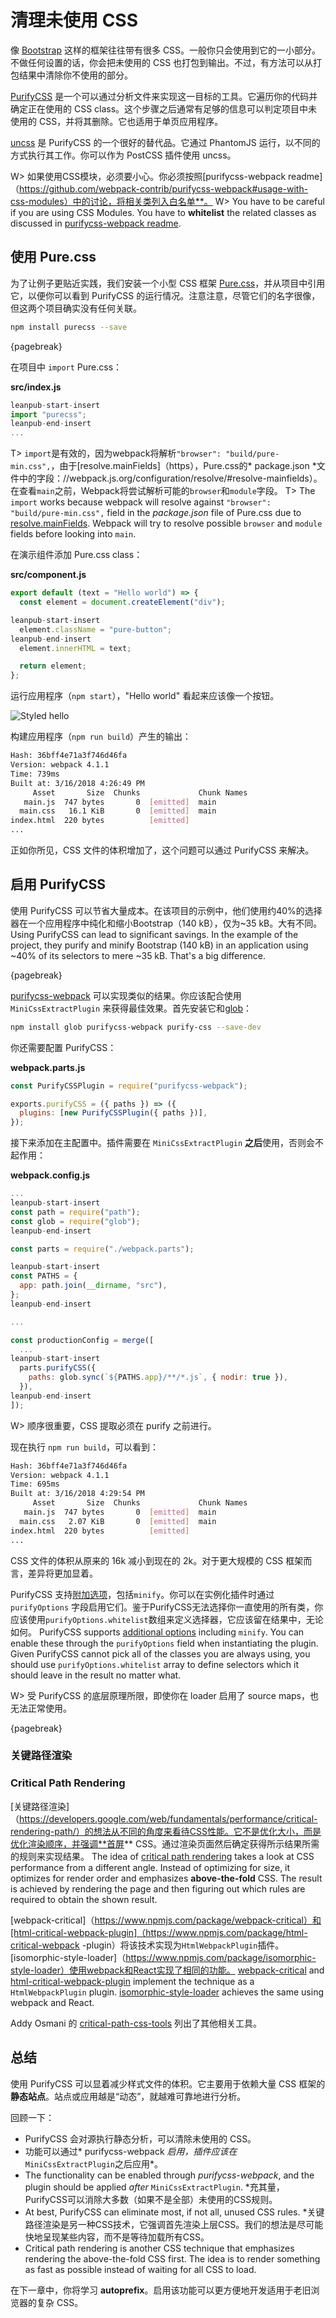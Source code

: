 # 清理未使用 CSS

像 [Bootstrap](https://getbootstrap.com/) 这样的框架往往带有很多 CSS。一般你只会使用到它的一小部分。不做任何设置的话，你会把未使用的 CSS 也打包到输出。不过，有方法可以从打包结果中清除你不使用的部分。

[PurifyCSS](https://www.npmjs.com/package/purifycss) 是一个可以通过分析文件来实现这一目标的工具。它遍历你的代码并确定正在使用的 CSS class。这个步骤之后通常有足够的信息可以判定项目中未使用的 CSS，并将其删除。它也适用于单页应用程序。

[uncss](https://www.npmjs.com/package/uncss) 是 PurifyCSS 的一个很好的替代品。它通过 PhantomJS 运行，以不同的方式执行其工作。你可以作为 PostCSS 插件使用 uncss。

W> 如果使用CSS模块，必须要小心。你必须按照[purifycss-webpack readme]（https://github.com/webpack-contrib/purifycss-webpack#usage-with-css-modules）中的讨论，将相关类列入白名单**。
W> You have to be careful if you are using CSS Modules. You have to **whitelist** the related classes as discussed in [purifycss-webpack readme](https://github.com/webpack-contrib/purifycss-webpack#usage-with-css-modules).

## 使用 Pure.css

为了让例子更贴近实践，我们安装一个小型 CSS 框架 [Pure.css](http://purecss.io/)，并从项目中引用它，以便你可以看到 PurifyCSS 的运行情况。注意注意，尽管它们的名字很像，但这两个项目确实没有任何关联。

```bash
npm install purecss --save
```

{pagebreak}

在项目中 `import` Pure.css：

**src/index.js**

```javascript
leanpub-start-insert
import "purecss";
leanpub-end-insert
...
```

T> `import`是有效的，因为webpack将解析`"browser": "build/pure-min.css",`，由于[resolve.mainFields]（https），Pure.css的* package.json *文件中的字段：//webpack.js.org/configuration/resolve/#resolve-mainfields）。在查看`main`之前，Webpack将尝试解析可能的`browser`和`module`字段。
T> The `import` works because webpack will resolve against `"browser": "build/pure-min.css",` field in the *package.json* file of Pure.css due to [resolve.mainFields](https://webpack.js.org/configuration/resolve/#resolve-mainfields). Webpack will try to resolve possible `browser` and `module` fields before looking into `main`.

在演示组件添加 Pure.css class：

**src/component.js**

```javascript
export default (text = "Hello world") => {
  const element = document.createElement("div");

leanpub-start-insert
  element.className = "pure-button";
leanpub-end-insert
  element.innerHTML = text;

  return element;
};
```

运行应用程序（`npm start`），"Hello world" 看起来应该像一个按钮。

![Styled hello](images/styled-button.png)

构建应用程序（`npm run build`）产生的输出：

```bash
Hash: 36bff4e71a3f746d46fa
Version: webpack 4.1.1
Time: 739ms
Built at: 3/16/2018 4:26:49 PM
     Asset       Size  Chunks             Chunk Names
   main.js  747 bytes       0  [emitted]  main
  main.css   16.1 KiB       0  [emitted]  main
index.html  220 bytes          [emitted]
...
```

正如你所见，CSS 文件的体积增加了，这个问题可以通过 PurifyCSS 来解决。

## 启用 PurifyCSS

使用 PurifyCSS 可以节省大量成本。在该项目的示例中，他们使用约40%的选择器在一个应用程序中纯化和缩小Bootstrap（140 kB），仅为~35 kB。大有不同。
Using PurifyCSS can lead to significant savings. In the example of the project, they purify and minify Bootstrap (140 kB) in an application using ~40% of its selectors to mere ~35 kB. That's a big difference.

{pagebreak}

[purifycss-webpack](https://www.npmjs.com/package/purifycss-webpack) 可以实现类似的结果。你应该配合使用 `MiniCssExtractPlugin` 来获得最佳效果。首先安装它和[glob](https://www.npmjs.org/package/glob)：

```bash
npm install glob purifycss-webpack purify-css --save-dev
```

你还需要配置 PurifyCSS：

**webpack.parts.js**

```javascript
const PurifyCSSPlugin = require("purifycss-webpack");

exports.purifyCSS = ({ paths }) => ({
  plugins: [new PurifyCSSPlugin({ paths })],
});
```

接下来添加在主配置中。插件需要在 `MiniCssExtractPlugin` **之后**使用，否则会不起作用：

**webpack.config.js**

```javascript
...
leanpub-start-insert
const path = require("path");
const glob = require("glob");
leanpub-end-insert

const parts = require("./webpack.parts");

leanpub-start-insert
const PATHS = {
  app: path.join(__dirname, "src"),
};
leanpub-end-insert

...

const productionConfig = merge([
  ...
leanpub-start-insert
  parts.purifyCSS({
    paths: glob.sync(`${PATHS.app}/**/*.js`, { nodir: true }),
  }),
leanpub-end-insert
]);
```

W> 顺序很重要，CSS 提取必须在 purify 之前进行。

现在执行 `npm run build`，可以看到：

```bash
Hash: 36bff4e71a3f746d46fa
Version: webpack 4.1.1
Time: 695ms
Built at: 3/16/2018 4:29:54 PM
     Asset       Size  Chunks             Chunk Names
   main.js  747 bytes       0  [emitted]  main
  main.css   2.07 KiB       0  [emitted]  main
index.html  220 bytes          [emitted]
...
```

CSS 文件的体积从原来的 16k 减小到现在的 2k。对于更大规模的 CSS 框架而言，差异将更加显着。

PurifyCSS 支持[附加选项](https://github.com/purifycss/purifycss#the-optional-options-argument)，包括`minify`。你可以在实例化插件时通过 `purifyOptions` 字段启用它们。鉴于PurifyCSS无法选择你一直使用的所有类，你应该使用`purifyOptions.whitelist`数组来定义选择器，它应该留在结果中，无论如何。
PurifyCSS supports [additional options](https://github.com/purifycss/purifycss#the-optional-options-argument) including `minify`. You can enable these through the `purifyOptions` field when instantiating the plugin. Given PurifyCSS cannot pick all of the classes you are always using, you should use `purifyOptions.whitelist` array to define selectors which it should leave in the result no matter what.

W> 受 PurifyCSS 的底层原理所限，即使你在 loader 启用了 source maps，也无法正常使用。

{pagebreak}

### 关键路径渲染
### Critical Path Rendering

[关键路径渲染]（https://developers.google.com/web/fundamentals/performance/critical-rendering-path/）的想法从不同的角度来看待CSS性能。它不是优化大小，而是优化渲染顺序，并强调**首屏** CSS。通过渲染页面然后确定获得所示结果所需的规则来实现结果。
The idea of [critical path rendering](https://developers.google.com/web/fundamentals/performance/critical-rendering-path/) takes a look at CSS performance from a different angle. Instead of optimizing for size, it optimizes for render order and emphasizes **above-the-fold** CSS. The result is achieved by rendering the page and then figuring out which rules are required to obtain the shown result.

[webpack-critical]（https://www.npmjs.com/package/webpack-critical）和[html-critical-webpack-plugin]（https://www.npmjs.com/package/html-critical-webpack -plugin）将该技术实现为`HtmlWebpackPlugin`插件。 [isomorphic-style-loader]（https://www.npmjs.com/package/isomorphic-style-loader）使用webpack和React实现了相同的功能。
[webpack-critical](https://www.npmjs.com/package/webpack-critical) and [html-critical-webpack-plugin](https://www.npmjs.com/package/html-critical-webpack-plugin) implement the technique as a `HtmlWebpackPlugin` plugin. [isomorphic-style-loader](https://www.npmjs.com/package/isomorphic-style-loader) achieves the same using webpack and React.

Addy Osmani 的 [critical-path-css-tools](https://github.com/addyosmani/critical-path-css-tools) 列出了其他相关工具。

## 总结

使用 PurifyCSS 可以显着减少样式文件的体积。它主要用于依赖大量 CSS 框架的**静态站点**。站点或应用越是“动态”，就越难可靠地进行分析。

回顾一下：

* PurifyCSS 会对源执行静态分析，可以清除未使用的 CSS。
* 功能可以通过* purifycss-webpack *启用，插件应该在*`MiniCssExtractPlugin`之后应用*。
* The functionality can be enabled through *purifycss-webpack*, and the plugin should be applied *after* `MiniCssExtractPlugin`.
*充其量，PurifyCSS可以消除大多数（如果不是全部）未使用的CSS规则。
* At best, PurifyCSS can eliminate most, if not all, unused CSS rules.
*关键路径渲染是另一种CSS技术，它强调首先渲染上层CSS。我们的想法是尽可能快地呈现某些内容，而不是等待加载所有CSS。
* Critical path rendering is another CSS technique that emphasizes rendering the above-the-fold CSS first. The idea is to render something as fast as possible instead of waiting for all CSS to load.

在下一章中，你将学习 **autoprefix**。启用该功能可以更方便地开发适用于老旧浏览器的复杂 CSS。

